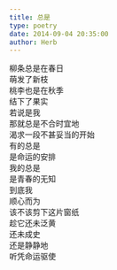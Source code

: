 ```yaml
---  
title: 总是  
type: poetry  
date: 2014-09-04 20:35:00  
author: Herb    
---  
```

柳条总是在春日  
萌发了新枝  
桃李也是在秋季  
结下了果实    
若说是我  
那就总是不合时宜地  
渴求一段不甚妥当的开始    
有的总是  
是命运的安排  
我的总是  
是青春的无知    
到底我  
顺心而为  
该不该剪下这片窗纸  
趁它还未泛黄  
还未成史  
还是静静地  
听凭命运驱使